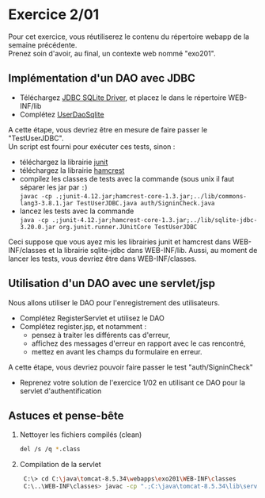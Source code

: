 # Exercice 2/01

Pour cet exercice, vous réutiliserez le contenu du répertoire webapp de la semaine précédente.  
Prenez soin d'avoir, au final, un contexte web nommé "exo201".

## Implémentation d'un DAO avec JDBC

- Téléchargez [JDBC SQLite Driver](https://oss.sonatype.org/content/repositories/releases/org/xerial/sqlite-jdbc/3.20.0/sqlite-jdbc-3.20.0.jar), et placez le dans le répertoire WEB-INF/lib
- Complétez [UserDaoSqlite](WEB-INF/classes/user/UserDaoSqlite.java)

A cette étape, vous devriez être en mesure de faire passer le "TestUserJDBC".  
Un script est fourni pour exécuter ces tests, sinon :

- téléchargez la librairie [junit](http://central.maven.org/maven2/junit/junit/4.12/junit-4.12.jar)
- téléchargez la librairie [hamcrest](http://central.maven.org/maven2/org/hamcrest/hamcrest-core/1.3/hamcrest-core-1.3.jar)
- compilez les classes de tests avec la commande (sous unix il faut séparer les jar par `:`)  
  `javac -cp .;junit-4.12.jar;hamcrest-core-1.3.jar;../lib/commons-lang3-3.8.1.jar TestUserJDBC.java auth/SigninCheck.java`
- lancez les tests avec la commande  
  `java -cp .;junit-4.12.jar;hamcrest-core-1.3.jar;../lib/sqlite-jdbc-3.20.0.jar org.junit.runner.JUnitCore TestUserJDBC`

Ceci suppose que vous ayez mis les librairies junit et hamcrest dans WEB-INF/classes et la librairie sqlite-jdbc dans WEB-INF/lib. Aussi, au moment de lancer les tests, vous devriez être dans WEB-INF/classes.

## Utilisation d'un DAO avec une servlet/jsp

Nous allons utiliser le DAO pour l'enregistrement des utilisateurs.

- Complétez RegisterServlet et utilisez le DAO
- Complétez register.jsp, et notamment :
  - pensez à traiter les différents cas d'erreur,
  - affichez des messages d'erreur en rapport avec le cas rencontré,
  - mettez en avant les champs du formulaire en erreur.

A cette étape, vous devriez pouvoir faire passer le test "auth/SigninCheck"

- Reprenez votre solution de l'exercice 1/02 en utilisant ce DAO pour la servlet d'authentification

## Astuces et pense-bête

1. Nettoyer les fichiers compilés (clean)

   ```bash
   del /s /q *.class
   ```

1. Compilation de la servlet

   ```bash
    C:\> cd C:\java\tomcat-8.5.34\webapps\exo201\WEB-INF\classes
    C:\..\WEB-INF\classes> javac -cp ".;C:\java\tomcat-8.5.34\lib\servlet-api.jar;C:\java\tomcat-8.5.34\lib\commons-lang3-3.8.1.jar;C:\java\tomcat-8.5.34\lib\commons-validator-1.6.jar" user\RegisterServlet.java
   ```
